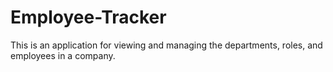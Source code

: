 # Employee-Tracker
This is an application for viewing and managing the departments, roles, and employees in a company.
